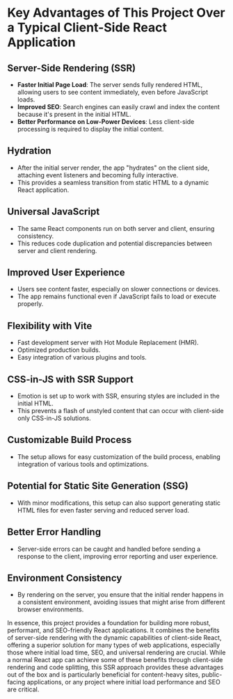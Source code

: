 # Key Advantages of This Project Over a Typical Client-Side React Application

## Server-Side Rendering (SSR)
- **Faster Initial Page Load**: The server sends fully rendered HTML, allowing users to see content immediately, even before JavaScript loads.
- **Improved SEO**: Search engines can easily crawl and index the content because it's present in the initial HTML.
- **Better Performance on Low-Power Devices**: Less client-side processing is required to display the initial content.

## Hydration
- After the initial server render, the app "hydrates" on the client side, attaching event listeners and becoming fully interactive.
- This provides a seamless transition from static HTML to a dynamic React application.

## Universal JavaScript
- The same React components run on both server and client, ensuring consistency.
- This reduces code duplication and potential discrepancies between server and client rendering.

## Improved User Experience
- Users see content faster, especially on slower connections or devices.
- The app remains functional even if JavaScript fails to load or execute properly.

## Flexibility with Vite
- Fast development server with Hot Module Replacement (HMR).
- Optimized production builds.
- Easy integration of various plugins and tools.

## CSS-in-JS with SSR Support
- Emotion is set up to work with SSR, ensuring styles are included in the initial HTML.
- This prevents a flash of unstyled content that can occur with client-side only CSS-in-JS solutions.

## Customizable Build Process
- The setup allows for easy customization of the build process, enabling integration of various tools and optimizations.

## Potential for Static Site Generation (SSG)
- With minor modifications, this setup can also support generating static HTML files for even faster serving and reduced server load.

## Better Error Handling
- Server-side errors can be caught and handled before sending a response to the client, improving error reporting and user experience.

## Environment Consistency
- By rendering on the server, you ensure that the initial render happens in a consistent environment, avoiding issues that might arise from different browser environments.

In essence, this project provides a foundation for building more robust, performant, and SEO-friendly React applications. It combines the benefits of server-side rendering with the dynamic capabilities of client-side React, offering a superior solution for many types of web applications, especially those where initial load time, SEO, and universal rendering are crucial. While a normal React app can achieve some of these benefits through client-side rendering and code splitting, this SSR approach provides these advantages out of the box and is particularly beneficial for content-heavy sites, public-facing applications, or any project where initial load performance and SEO are critical.
